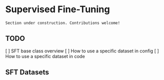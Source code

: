 # Supervised Fine-Tuning

```{attention}
Section under construction. Contributions welcome!
```

## TODO

[ ] SFT base class overview
[ ] How to use a specific dataset in config
[ ] How to use a specific dataset in code

## SFT Datasets

```{include} ../api/summary/sft_datasets.md
```
